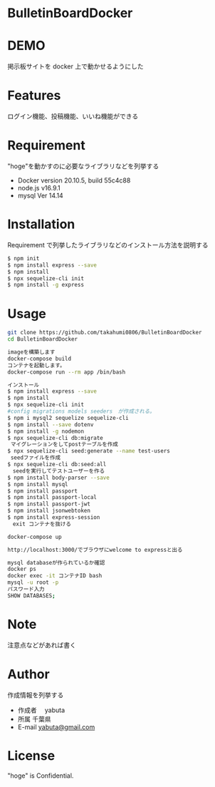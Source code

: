 # BulletinBoardDocker

# DEMO

掲示板サイトを docker 上で動かせるようにした

# Features

ログイン機能、投稿機能、いいね機能ができる

# Requirement

"hoge"を動かすのに必要なライブラリなどを列挙する

- Docker version 20.10.5, build 55c4c88
- node.js v16.9.1
- mysql Ver 14.14

# Installation

Requirement で列挙したライブラリなどのインストール方法を説明する

```bash
$ npm init
$ npm install express --save
$ npm install
$ npx sequelize-cli init
$ npm install -g express
```

# Usage

```bash
git clone https://github.com/takahumi0806/BulletinBoardDocker
cd BulletinBoardDocker

imageを構築します
docker-compose build
コンテナを起動します。
docker-compose run --rm app /bin/bash

インストール
$ npm install express --save
$ npm install
$ npx sequelize-cli init
#config migrations models seeders　が作成される。
$ npm i mysql2 sequelize sequelize-cli
$ npm install --save dotenv
$ npm install -g nodemon
$ npx sequelize-cli db:migrate
 マイグレーションをしてpostテーブルを作成
$ npx sequelize-cli seed:generate --name test-users
 seedファイルを作成
$ npx sequelize-cli db:seed:all
　seedを実行してテストユーザーを作る
$ npm install body-parser --save
$ npm install mysql
$ npm install passport
$ npm install passport-local
$ npm install passport-jwt
$ npm install jsonwebtoken
$ npm install express-session
　exit コンテナを抜ける

docker-compose up　

http://localhost:3000/でブラウザにwelcome to expressと出る

mysql databaseが作られているか確認
docker ps
docker exec -it コンテナID bash
mysql -u root -p
パスワード入力
SHOW DATABASES;

```

# Note

注意点などがあれば書く

# Author

作成情報を列挙する

- 作成者　 yabuta
- 所属 千葉県
- E-mail yabuta@gmail.com

# License

"hoge" is Confidential.
